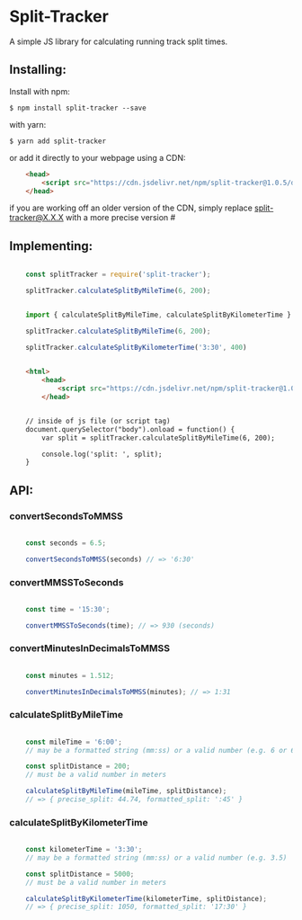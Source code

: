 # Split-Tracker
A simple JS library for calculating running track split times.

## Installing:

Install with npm:

```
$ npm install split-tracker --save
```

with yarn:
```
$ yarn add split-tracker
```

or add it directly to your webpage using a CDN:
```html
	<head>
		<script src="https://cdn.jsdelivr.net/npm/split-tracker@1.0.5/dist/index.min.js"></script>
	</head>
```

if you are working off an older version of the CDN, simply replace split-tracker@X.X.X with a more precise version #

## Implementing:

```javascript

	const splitTracker = require('split-tracker');

	splitTracker.calculateSplitByMileTime(6, 200);

```

```javascript

	import { calculateSplitByMileTime, calculateSplitByKilometerTime } from 'split-tracker';

	splitTracker.calculateSplitByMileTime(6, 200);

	splitTracker.calculateSplitByKilometerTime('3:30', 400)

```

```html
	
	<html> 
		<head>
			<script src="https://cdn.jsdelivr.net/npm/split-tracker@1.0.4/dist/index.min.js"></script>
		</head>


	// inside of js file (or script tag)
	document.querySelector("body").onload = function() {
		var split = splitTracker.calculateSplitByMileTime(6, 200);

		console.log('split: ', split);
	}

```

## API:

### convertSecondsToMMSS
```javascript
		
	const seconds = 6.5; 

	convertSecondsToMMSS(seconds) // => '6:30'

```

### convertMMSSToSeconds
```javascript
		
	const time = '15:30';

	convertMMSSToSeconds(time); // => 930 (seconds)

```

### convertMinutesInDecimalsToMMSS
```javascript
		
	const minutes = 1.512;

	convertMinutesInDecimalsToMMSS(minutes); // => 1:31

```

### calculateSplitByMileTime
```javascript
		
	const mileTime = '6:00'; 
	// may be a formatted string (mm:ss) or a valid number (e.g. 6 or 6.0)

	const splitDistance = 200; 
	// must be a valid number in meters

	calculateSplitByMileTime(mileTime, splitDistance); 
	// => { precise_split: 44.74, formatted_split: ':45' }

```

### calculateSplitByKilometerTime
```javascript
		
	const kilometerTime = '3:30'; 
	// may be a formatted string (mm:ss) or a valid number (e.g. 3.5)

	const splitDistance = 5000; 
	// must be a valid number in meters

	calculateSplitByKilometerTime(kilometerTime, splitDistance); 
	// => { precise_split: 1050, formatted_split: '17:30' }

```
